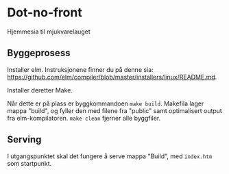 # Dot-no-front
Hjemmesia til mjukvarelauget

## Byggeprosess
Installer elm. Instruksjonene finner du på denne sia: https://github.com/elm/compiler/blob/master/installers/linux/README.md.

Installer deretter Make. 

Når dette er på plass er byggkommandoen `make build`. Makefila lager mappa "build", og fyller den med filene fra "public" samt optimalisert output fra elm-kompilatoren. `make clean` fjerner alle byggfiler.

## Serving
I utgangspunktet skal det fungere å serve mappa "Build", med `index.htm` som startpunkt.